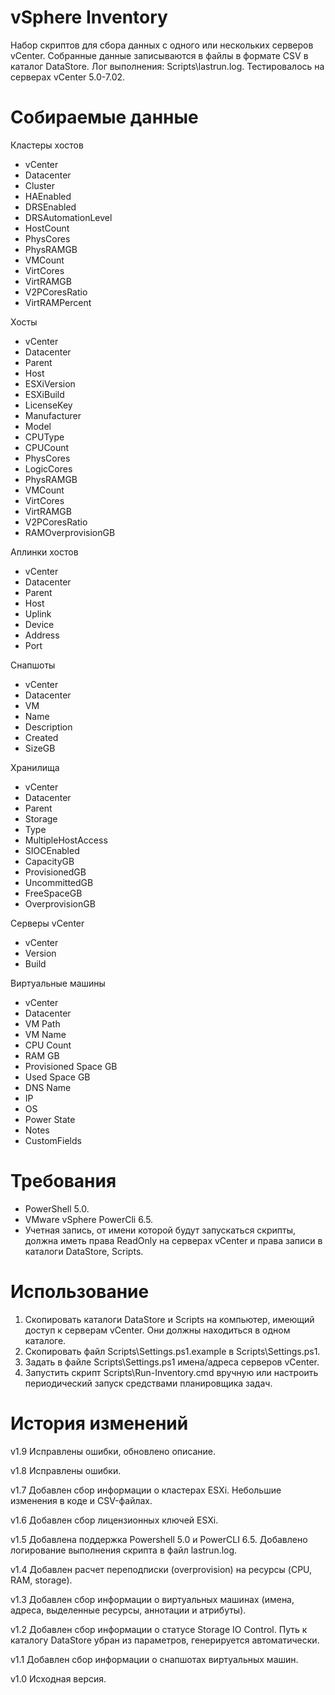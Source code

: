 ﻿# vSphere Inventory

Набор скриптов для сбора данных с одного или нескольких серверов vCenter.
Собранные данные записываются в файлы в формате CSV в каталог DataStore.
Лог выполнения: Scripts\lastrun.log.
Тестировалось на серверах vCenter 5.0-7.02.

# Собираемые данные

Кластеры хостов
* vCenter
* Datacenter
* Cluster
* HAEnabled
* DRSEnabled
* DRSAutomationLevel
* HostCount
* PhysCores
* PhysRAMGB
* VMCount
* VirtCores
* VirtRAMGB
* V2PCoresRatio
* VirtRAMPercent

Хосты
* vCenter
* Datacenter
* Parent
* Host
* ESXiVersion
* ESXiBuild
* LicenseKey
* Manufacturer
* Model 
* CPUType
* CPUCount
* PhysCores
* LogicCores
* PhysRAMGB
* VMCount
* VirtCores
* VirtRAMGB
* V2PCoresRatio
* RAMOverprovisionGB

Аплинки хостов
* vCenter
* Datacenter
* Parent
* Host
* Uplink
* Device
* Address
* Port

Снапшоты
* vCenter
* Datacenter
* VM
* Name
* Description
* Created
* SizeGB

Хранилища
* vCenter
* Datacenter
* Parent
* Storage
* Type
* MultipleHostAccess
* SIOCEnabled
* CapacityGB
* ProvisionedGB
* UncommittedGB
* FreeSpaceGB
* OverprovisionGB

Серверы vCenter
* vCenter
* Version
* Build

Виртуальные машины
* vCenter* Datacenter* VM Path* VM Name* CPU Count* RAM GB* Provisioned Space GB* Used Space GB* DNS Name* IP* OS* Power State* Notes* CustomFields

# Требования

* PowerShell 5.0.
* VMware vSphere PowerCli 6.5.
* Учетная запись, от имени которой будут запускаться скрипты, должна иметь права ReadOnly на серверах vCenter и права записи в каталоги DataStore, Scripts.

# Использование

1. Скопировать каталоги DataStore и Scripts на компьютер, имеющий доступ к серверам vCenter. Они должны находиться в одном каталоге.
2. Скопировать файл Scripts\Settings.ps1.example в Scripts\Settings.ps1.
3. Задать в файле Scripts\Settings.ps1 имена/адреса серверов vCenter.
4. Запустить скрипт Scripts\Run-Inventory.cmd вручную или настроить периодический запуск средствами планировщика задач.

# История изменений

v1.9
Исправлены ошибки, обновлено описание.

v1.8
Исправлены ошибки.

v1.7
Добавлен сбор информации о кластерах ESXi.
Небольшие изменения в коде и CSV-файлах.

v1.6
Добавлен сбор лицензионных ключей ESXi.

v1.5
Добавлена поддержка Powershell 5.0 и PowerCLI 6.5.
Добавлено логирование выполнения скрипта в файл lastrun.log.

v1.4
Добавлен расчет переподписки (overprovision) на ресурсы (CPU, RAM, storage).

v1.3
Добавлен сбор информации о виртуальных машинах (имена, адреса, выделенные ресурсы, аннотации и атрибуты).

v1.2
Добавлен сбор информации о статусе Storage IO Control.
Путь к каталогу DataStore убран из параметров, генерируется автоматически.

v1.1 
Добавлен сбор информации о снапшотах виртуальных машин.

v1.0
Исходная версия.